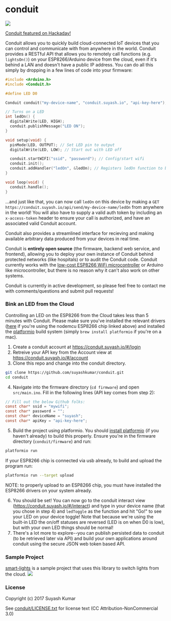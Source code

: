 # conduit
<a href="https://travis-ci.org/suyashkumar/conduit" target="_blank"><img src="https://travis-ci.org/suyashkumar/conduit.svg?branch=master" /></a>

[Conduit featured on Hackaday!](http://hackaday.com/2017/01/17/servo-controlled-iot-light-switches/)

Conduit allows you to quickly build cloud-connected IoT devices that you can control and communicate with from anywhere in the world. Conduit provides a RESTful API that allows you to remotely call functions (e.g. `lightsOn()`) on your ESP8266/Arduino device from the cloud, even if it's behind a LAN and doesn't have a public IP address. You can do all this simply by dropping in a few lines of code into your firmware:

```C
#include <Arduino.h>
#include <Conduit.h>

#define LED D0

Conduit conduit("my-device-name", "conduit.suyash.io", "api-key-here"); // init Conduit

// Turns on a LED
int ledOn() {
  digitalWrite(LED, HIGH);
  conduit.publishMessage("LED ON");
}

void setup(void) {
  pinMode(LED, OUTPUT); // Set LED pin to output
  digitalWrite(LED, LOW); // Start out with LED off

  conduit.startWIFI("ssid", "password"); // Config/start wifi
  conduit.init();
  conduit.addHandler("ledOn", &ledOn); // Registers ledOn function to be callable remotely
}

void loop(void) {
  conduit.handle();
}
```

...and just like that, you can now call `ledOn` on this device by making a `GET https://conduit.suyash.io/api/send/my-device-name/ledOn` from anywhere in the world! You will also have to supply a valid auth token by including an `x-access-token` header to ensure your call is authorized, and have an associated valid Conduit account. 

Conduit also provides a streamlined interface for recieving and making available arbitrary data produced from your devices in real time. 

Conduit is **entirely open source** (the firmware, backend web service, and frontend), allowing you to deploy your own instance of Conduit behind protected networks (like hospitals) or to audit the Conduit code. Conduit currently works with the [low-cost ESP8266 WiFi microcontroller](https://www.amazon.com/HiLetgo-Version-NodeMCU-Internet-Development/dp/B010O1G1ES/ref=sr_1_3?ie=UTF8&qid=1483953570&sr=8-3&keywords=nodemcu+esp8266) or Arduino like microcontroller, but there is no reason why it can't also work on other systems.

Conduit is currently in active development, so please feel free to contact me with comments/questions and submit pull requests!

### Bink an LED from the Cloud
Controlling an LED on the ESP8266 from the Cloud takes less than 5 minutes with Conduit. Please make sure you've installed the relevant drivers ([here](https://www.silabs.com/products/mcu/Pages/USBtoUARTBridgeVCPDrivers.aspx) if you're using the nodemcu ESP8266 chip linked above) and installed the [platformio](http://docs.platformio.org/en/latest/installation.html) build system (simply `brew install platformio` if you're on a mac).

1. Create a conduit account at https://conduit.suyash.io/#/login
2. Retreive your API key from the Account view at https://conduit.suyash.io/#/account
3. Clone this repo and change into the conduit directory.

  ```sh
  git clone https://github.com/suyashkumar/conduit.git
  cd conduit
  ```
4. Navigate into the firmware directory (`cd firmware`) and open `src/main.ino`. Fill in the following lines (API key comes from step 2):

  ```C
  // Fill out the below Github folks:
  const char* ssid = "mywifi";
  const char* password = "";
  const char* deviceName = "suyash";
  const char* apiKey = "api-key-here";
  ```
5. Build the project using platformio. You should [install platformio](http://docs.platformio.org/en/latest/installation.html#python-package-manager) (if you haven't already) to build this properly. Ensure you're in the firmware directory (`conduit/firmware`) and run:

  ```sh
  platformio run
  ```
  If your ESP8266 chip is connected via usb already, to build and upload the program run:
  ```sh
  platformio run --target upload
  ```
  NOTE: to properly upload to an ESP8266 chip, you must have installed the ESP8266 drivers on your system already.

6. You should be set! You can now go to the conduit interact view (https://conduit.suyash.io/#/interact) and type in your device name (that you chose in step 4) and `ledToggle` as the function and hit "Go!" to see your LED on your device toggle! Note that because we're using the built-in LED the on/off statuses are reversed (LED is on when D0 is low), but with your own LED things should be normal!
7. There's a lot more to explore--you can publish persisted data to conduit (to be retrieved later via API) and build your own applications around conduit using the secure JSON web token based API.

### Sample Project
[smart-lights](https://github.com/suyashkumar/smart-lights) is a sample project that uses this library to switch lights from the cloud. 
![](https://github.com/suyashkumar/smart-lights/blob/master/img/lightswitch.gif)

### License 
Copyright (c) 2017 Suyash Kumar

See [conduit/LICENSE.txt](https://github.com/suyashkumar/conduit/blob/master/LICENSE.txt) for license text (CC Attribution-NonCommercial 3.0)
